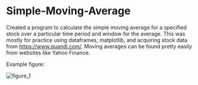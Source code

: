 # Simple-Moving-Average
Created a program to calculate the simple moving average for a specified stock over a particular time period and window for the average. This was mostly for practice using dataframes, matplotlib, and acquiring stock data from https://www.quandl.com/. Moving averages can be found pretty easily from websites like Yahoo Finance.

Example figure:

![figure_1](https://user-images.githubusercontent.com/37562350/37894111-f6dd74ba-3091-11e8-9b51-60dc53546c6a.png)
